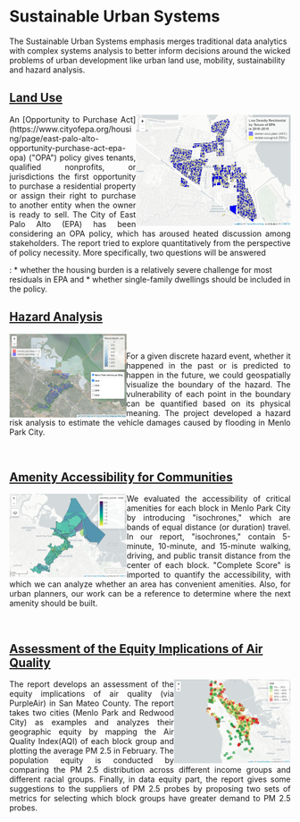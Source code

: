 # Sustainable Urban Systems
The Sustainable Urban Systems emphasis merges traditional data analytics with complex systems analysis to better inform decisions around the wicked problems of urban development like urban land use, mobility, sustainability and hazard analysis.

## [Land Use](https://j-i-n-p-u.github.io/Sustainable-Urban-System/HTML/Land_Use_OPA_in_EPA.html) 
<img align="right" height="200" src="cover%20images/Land_use.png">

<p align="justify"> An [Opportunity to Purchase Act](https://www.cityofepa.org/housing/page/east-palo-alto-opportunity-purchase-act-epa-opa) ("OPA") policy gives tenants, qualified nonprofits, or jurisdictions the first opportunity to purchase a residential property or assign their right to purchase to another entity when the owner is ready to sell. The City of East Palo Alto (EPA) has been considering an OPA policy, which has aroused heated discussion among stakeholders. 
The report tried to explore quantitatively from the perspective of policy necessity. More specifically, two questions will be answered</p>: 
 * whether the housing burden is a relatively severe challenge for most residuals in EPA and 
 * whether single-family dwellings should be included in the policy.

## [Hazard Analysis](https://j-i-n-p-u.github.io/Sustainable-Urban-System/HTML/Hazard_Analysis.html) 
<img align="left" height="150" src="Cover%20Images/Hazard_Analysis.png">

<br />
<p align="justify"> For a given discrete hazard event, whether it happened in the past or is predicted to happen in the future,  we could geospatially visualize the boundary of the hazard. The vulnerability of each point in the boundary can be quantified based on its physical meaning. The project developed a hazard risk analysis to estimate the vehicle damages caused by flooding in Menlo Park City. </p>


&nbsp;
&nbsp;

## [Amenity Accessibility for Communities](https://j-i-n-p-u.github.io/Sustainable-Urban-System/HTML/Complete_Community.html)
<img align="left" height="150" src="Cover%20Images/complete_scores.png">

<p align="justify"> We evaluated the accessibility of critical amenities for each block in Menlo Park City by introducing "isochrones," which are bands of equal distance (or duration) travel. In our report, "isochrones," contain 5-minute, 10-minute, and 15-minute walking, driving, and public transit distance from the center of each block. "Complete Score" is imported to quantify the accessibility, with which we can analyze whether an area has convenient amenities. Also, for urban planners, our work can be a reference to determine where the next amenity should be built.</p>

&nbsp;
&nbsp;

## [Assessment of the Equity Implications of Air Quality](https://j-i-n-p-u.github.io/Sustainable-Urban-System/HTML/Assessment%20of%20the%20Equity%20Implications%20of%20Air%20Quality%20in%20San%20Mateo%20County.html)
<img align="right" height="150" src="Cover%20Images/air.png">

<p align="justify">  The report develops an assessment of the equity implications of air quality (via PurpleAir) in San Mateo County. The report takes two cities (Menlo Park and Redwood City) as examples and analyzes their geographic equity by mapping the Air Quality Index(AQI) of each block group and plotting the average PM 2.5 in February. The population equity is conducted by comparing the PM 2.5 distribution across different income groups and different racial groups. Finally, in data equity part, the report gives some suggestions to the suppliers of PM 2.5 probes by proposing two sets of metrics for selecting which block groups have greater demand to PM 2.5 probes. </p>






